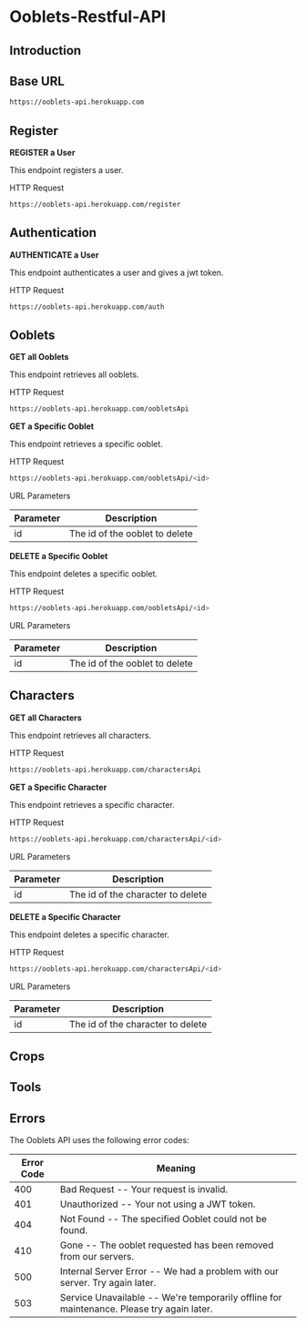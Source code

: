 # Ooblets-Restful-API
## Introduction

## Base URL
```bash
https://ooblets-api.herokuapp.com
```

## Register

**REGISTER a User**

This endpoint registers a user.

HTTP Request

```bash
https://ooblets-api.herokuapp.com/register
```

## Authentication

**AUTHENTICATE a User**

This endpoint authenticates a user and gives a jwt token.

HTTP Request

```bash
https://ooblets-api.herokuapp.com/auth
```

## Ooblets
**GET all Ooblets**

This endpoint retrieves all ooblets.

HTTP Request
```bash
https://ooblets-api.herokuapp.com/oobletsApi
```

**GET a Specific Ooblet**

This endpoint retrieves a specific ooblet.

HTTP Request
```bash
https://ooblets-api.herokuapp.com/oobletsApi/<id>
```

URL Parameters

| Parameter |  	Description |
| ------------- | ------------- |
| id | The id of the ooblet to delete |


**DELETE a Specific Ooblet**

This endpoint deletes a specific ooblet.

HTTP Request
```bash
https://ooblets-api.herokuapp.com/oobletsApi/<id>
```

URL Parameters

| Parameter |  	Description |
| ------------- | ------------- |
| id | The id of the ooblet to delete |

## Characters
**GET all Characters**

This endpoint retrieves all characters.

HTTP Request
```bash
https://ooblets-api.herokuapp.com/charactersApi
```

**GET a Specific Character**

This endpoint retrieves a specific character.

HTTP Request
```bash
https://ooblets-api.herokuapp.com/charactersApi/<id>
```

URL Parameters

| Parameter |  	Description |
| ------------- | ------------- |
| id | The id of the character to delete |


**DELETE a Specific Character**

This endpoint deletes a specific character.

HTTP Request
```bash
https://ooblets-api.herokuapp.com/charactersApi/<id>
```

URL Parameters

| Parameter |  	Description |
| ------------- | ------------- |
| id | The id of the character to delete |

## Crops

## Tools

## Errors
The Ooblets API uses the following error codes:

| Error Code |  	 	Meaning |
| ------------- | ------------- |
| 400 | Bad Request -- Your request is invalid. |
| 401 | Unauthorized -- Your not using a JWT token. |
| 404 |  	Not Found -- The specified Ooblet could not be found. |
| 410 | Gone -- The ooblet requested has been removed from our servers. |
| 500 |  	Internal Server Error -- We had a problem with our server. Try again later. |
| 503 |  	Service Unavailable -- We're temporarily offline for maintenance. Please try again later. |
